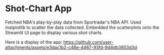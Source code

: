 # Shot-Chart App
Fetched NBA's play-by-play data from Sportradar's NBA API. Used matplotlib to scatter the data collected. Embedded the scatterplots onto the Streamlit UI page to display various shot charts.

Here is a display of the app:
https://github.com/user-attachments/assets/e3dac1b2-c48e-4467-93fd-9d4db3853d3d
